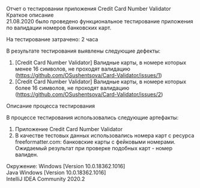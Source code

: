Отчет о тестировании приложения Credit Card Number Validator <br>
Краткое описание <br>
21.08.2020 было проведено функциональное тестирование приложения по валидации номеров банковских карт.

На тестирование затрачено: 2 часа

В результате тестирования выявлены следующие дефекты:

1. [Credit Card Number Validator] Валидные карты, в номере которых менее 16 символов, не проходят валидацию (https://github.com/OSushentsova/Card-Validator/issues/1)
2. [Credit Card Number Validator] Валидные карты, в номере которых более 16 символов, не проходят валидацию (https://github.com/OSushentsova/Card-Validator/issues/2)

Описание процесса тестирования

В процессе тестирования использовались следующие артефакты:

1. Приложение Credit Card Number Validator
2. В качестве тестовых данных использовались номера карт с ресурса freeformatter.com: банковские карты с фейковыми номерами.
Ожидаемый результат при проверке подобных карт - номер валиден.

Окружение:
Windows [Version 10.0.18362.1016] <br>
Java Windows [Version 10.0.18362.1016]<br>
IntelliJ IDEA Community 2020.2
